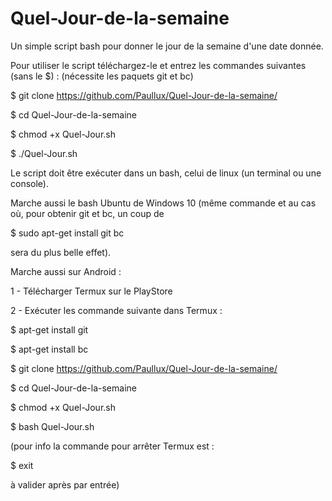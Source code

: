 # Quel-Jour-de-la-semaine
Un simple script bash pour donner le jour de la semaine d'une date donnée.

Pour utiliser le script téléchargez-le et entrez les commandes suivantes (sans le $) : 
(nécessite les paquets git et bc)

$ git clone https://github.com/Paullux/Quel-Jour-de-la-semaine/

$ cd Quel-Jour-de-la-semaine

$ chmod +x Quel-Jour.sh

$ ./Quel-Jour.sh

Le script doit être exécuter dans un bash, celui de linux (un terminal ou une console).

Marche aussi le bash Ubuntu de Windows 10 (même commande et au cas où, pour obtenir git et bc, un coup de

$ sudo apt-get install git bc

sera du plus belle effet).

Marche aussi sur Android :

1 - Télécharger Termux sur le PlayStore

2 - Exécuter les commande suivante dans Termux :

$ apt-get install git

$ apt-get install bc

$ git clone https://github.com/Paullux/Quel-Jour-de-la-semaine/

$ cd Quel-Jour-de-la-semaine

$ chmod +x Quel-Jour.sh

$ bash Quel-Jour.sh

(pour info la commande pour arrêter Termux est :

$ exit

à valider après par entrée)
